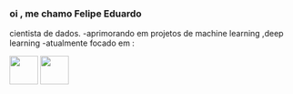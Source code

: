 ### oi , me chamo Felipe Eduardo
cientista de dados.
-aprimorando em projetos de machine learning ,deep learning
-atualmente focado em :

<div style="display: inline">
   <img width='50' height='50' src="https://cdn.jsdelivr.net/gh/devicons/devicon/icons/adonisjs/adonisjs-original.svg" />
   <img width='50' height='50' src="https://cdn.jsdelivr.net/gh/devicons/devicon/icons/adonisjs/adonisjs-original.svg" />
</div>                  



